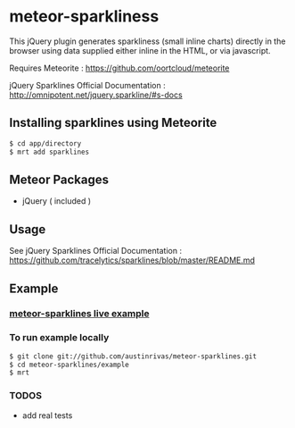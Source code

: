 meteor-sparkliness
=================

This jQuery plugin generates sparkliness (small inline charts) directly in the browser using data supplied either inline in the HTML, or via javascript.

Requires Meteorite : https://github.com/oortcloud/meteorite

jQuery Sparklines Official Documentation : http://omnipotent.net/jquery.sparkline/#s-docs

## Installing sparklines using Meteorite

``` sh
$ cd app/directory
$ mrt add sparklines
```

## Meteor Packages
* jQuery ( included )

## Usage

See jQuery Sparklines Official Documentation : https://github.com/tracelytics/sparklines/blob/master/README.md

## Example

### <a href="http://meteor-sparklines-example.meteor.com">meteor-sparklines live example</a>

### To run example locally
``` sh
$ git clone git://github.com/austinrivas/meteor-sparklines.git
$ cd meteor-sparklines/example
$ mrt
```

### TODOS
* add real tests
